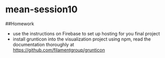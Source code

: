 # mean-session10

##Homework
* use the instructions on Firebase to set up hosting for you final project
* install grunticon into the visualization project using npm, read the documentation thoroughly at https://github.com/filamentgroup/grunticon
